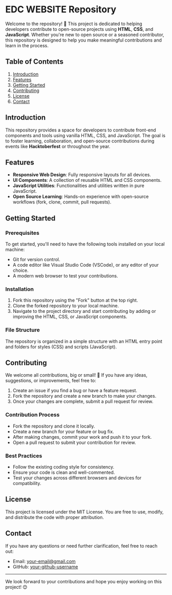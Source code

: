 # EDC WEBSITE Repository

Welcome to the  repository! 🎉 This project is dedicated to helping developers contribute to open-source projects using **HTML**, **CSS**, and **JavaScript**. Whether you're new to open source or a seasoned contributor, this repository is designed to help you make meaningful contributions and learn in the process.

## Table of Contents

1. [Introduction](#introduction)
2. [Features](#features)
3. [Getting Started](#getting-started)
4. [Contributing](#contributing)
5. [License](#license)
6. [Contact](#contact)

## Introduction

This repository provides a space for developers to contribute front-end components and tools using vanilla HTML, CSS, and JavaScript. The goal is to foster learning, collaboration, and open-source contributions during events like **Hacktoberfest** or throughout the year.

## Features

- **Responsive Web Design**: Fully responsive layouts for all devices.
- **UI Components**: A collection of reusable HTML and CSS components.
- **JavaScript Utilities**: Functionalities and utilities written in pure JavaScript.
- **Open Source Learning**: Hands-on experience with open-source workflows (fork, clone, commit, pull requests).

## Getting Started

### Prerequisites

To get started, you'll need to have the following tools installed on your local machine:

- Git for version control.
- A code editor like Visual Studio Code (VSCode), or any editor of your choice.
- A modern web browser to test your contributions.

### Installation

1. Fork this repository using the "Fork" button at the top right.
2. Clone the forked repository to your local machine.
3. Navigate to the project directory and start contributing by adding or improving the HTML, CSS, or JavaScript components.

### File Structure

The repository is organized in a simple structure with an HTML entry point and folders for styles (CSS) and scripts (JavaScript).

## Contributing

We welcome all contributions, big or small! 🎉 If you have any ideas, suggestions, or improvements, feel free to:

1. Create an issue if you find a bug or have a feature request.
2. Fork the repository and create a new branch to make your changes.
3. Once your changes are complete, submit a pull request for review.

### Contribution Process

- Fork the repository and clone it locally.
- Create a new branch for your feature or bug fix.
- After making changes, commit your work and push it to your fork.
- Open a pull request to submit your contribution for review.

### Best Practices

- Follow the existing coding style for consistency.
- Ensure your code is clean and well-commented.
- Test your changes across different browsers and devices for compatibility.

## License

This project is licensed under the MIT License. You are free to use, modify, and distribute the code with proper attribution.

## Contact

If you have any questions or need further clarification, feel free to reach out:

- Email: [your-email@gmail.com](mailto:your-email@example.com)
- GitHub: [your-github-username](https://github.com/your-github-username)

---

We look forward to your contributions and hope you enjoy working on this project! 😊
